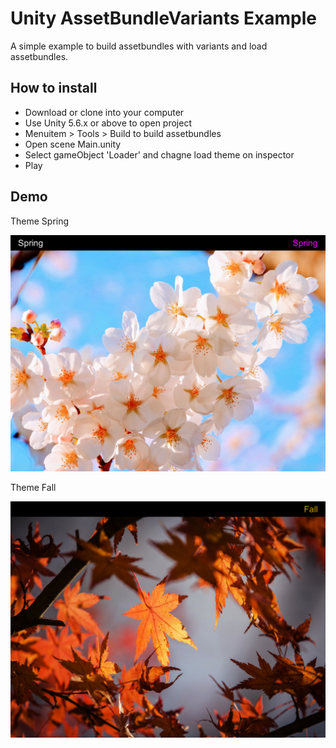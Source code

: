 # Unity AssetBundleVariants Example

A simple example to build assetbundles with variants and load assetbundles.

## How to install

* Download or clone into your computer
* Use Unity 5.6.x or above to open project
* Menuitem > Tools > Build to build assetbundles
* Open scene Main.unity
* Select gameObject 'Loader' and chagne load theme on inspector
* Play

## Demo

Theme Spring

![Spring](/Preview/Spring.png)

Theme Fall

![Spring](/Preview/Fall.png)